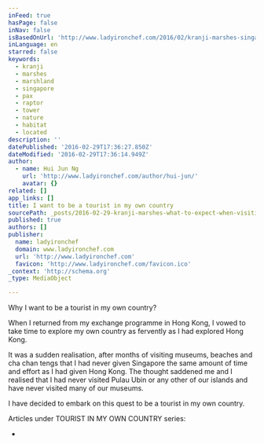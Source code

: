```yaml
---
inFeed: true
hasPage: false
inNav: false
isBasedOnUrl: 'http://www.ladyironchef.com/2016/02/kranji-marshes-singapore/'
inLanguage: en
starred: false
keywords:
  - kranji
  - marshes
  - marshland
  - singapore
  - pax
  - raptor
  - tower
  - nature
  - habitat
  - located
description: ''
datePublished: '2016-02-29T17:36:27.850Z'
dateModified: '2016-02-29T17:36:14.949Z'
author:
  - name: Hui Jun Ng
    url: 'http://www.ladyironchef.com/author/hui-jun/'
    avatar: {}
related: []
app_links: []
title: I want to be a tourist in my own country
sourcePath: _posts/2016-02-29-kranji-marshes-what-to-expect-when-visiting-singapores-la.md
published: true
authors: []
publisher:
  name: ladyironchef
  domain: www.ladyironchef.com
  url: 'http://www.ladyironchef.com'
  favicon: 'http://www.ladyironchef.com/favicon.ico'
_context: 'http://schema.org'
_type: MediaObject

---
```

Why I want to be a tourist in my own country?

When I returned from my exchange programme in Hong Kong, I vowed to take time to explore my own country as fervently as I had explored Hong Kong. 

It was a sudden realisation, after months of visiting museums, beaches and cha chan tengs that I had never given Singapore the same amount of time and effort as I had given Hong Kong. The thought saddened me and I realised that I had never visited Pulau Ubin or any other of our islands and have never visited many of our museums. 

I have decided to embark on this quest to be a tourist in my own country. 

Articles under TOURIST IN MY OWN COUNTRY series:

-